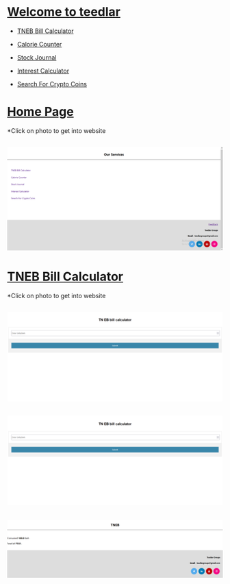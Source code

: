 <!-- # Website-teedlar

About the website -->

# [Welcome to teedlar](https://teedlar.pythonanywhere.com/home)

- [TNEB Bill Calculator](https://teedlar.pythonanywhere.com/home/tnebill)

- [Calorie Counter](https://teedlar.pythonanywhere.com/home/caloriecounter)

- [Stock Journal](https://teedlar.pythonanywhere.com/home/stockjournal)

- [Interest Calculator](https://teedlar.pythonanywhere.com/home/intcalc)

- [Search For Crypto Coins](https://teedlar.pythonanywhere.com/home/csearch)


# [Home Page](https://teedlar.pythonanywhere.com/home)
 *Click on photo to get into website

## [![Welcome to teedlar][1.1]][1]
[1.1]: https://github.com/teedlar/Website-teedlar/blob/main/ss/homePage.png
[1]: https://teedlar.pythonanywhere.com/home


# [TNEB Bill Calculator](https://teedlar.pythonanywhere.com/home/tnebill)
 *Click on photo to get into website

## [![TNEB Bill Calculator][1.2]][2]
[1.2]: https://github.com/teedlar/Website-teedlar/blob/main/ss/TN%20EB%20bill%20calculator.png
[2]: https://teedlar.pythonanywhere.com/home/tnebill


## [![TNEB Bill Calculator][1.2]][3]
[1.2]: https://github.com/teedlar/Website-teedlar/blob/main/ss/TN%20EB%20bill%20calculator%20enter.png
[3]: https://teedlar.pythonanywhere.com/home/tnebill

## [![TNEB Bill Calculator][1.3]][4]
[1.3]: https://github.com/teedlar/Website-teedlar/blob/main/ss/TNEB%20result.png
[4]: https://teedlar.pythonanywhere.com/home/tnebill

